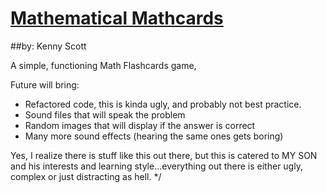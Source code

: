 # [Mathematical Mathcards](http://mathcards.design-ninja.net)

##by: Kenny Scott

A simple, functioning Math Flashcards game, 

Future will bring:
 - Refactored code, this is kinda ugly, and probably not best practice.
 - Sound files that will speak the problem
 - Random images that will display if the answer is correct 
 - Many more sound effects (hearing the same ones gets boring)

Yes, I realize there is stuff like this out there, but this is catered to MY SON and his interests and learning style...everything out there is either ugly, complex or just distracting as hell.
*/